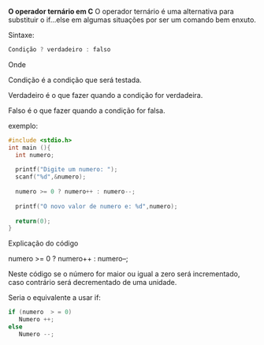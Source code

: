 **O operador ternário em C**
O operador ternário é uma alternativa para substituir o if…else em algumas situações por ser um comando bem enxuto.

Sintaxe:
```c
Condição ? verdadeiro : falso
```
Onde

Condição é a condição que será testada.

Verdadeiro é o que fazer quando a condição for verdadeira.

Falso é o que fazer quando a condição for falsa.

exemplo:
```c
#include <stdio.h>
int main (){
  int numero;
  
  printf("Digite um numero: ");
  scanf("%d",&numero);
  
  numero >= 0 ? numero++ : numero--;
  
  printf("O novo valor de numero e: %d",numero);
  
  return(0);
}
```

Explicação do código

numero >= 0 ? numero++ : numero–;

Neste código se o número for maior ou igual a zero será incrementado, caso contrário será decrementado de uma unidade.

Seria o equivalente a usar if:
```c
if (numero  > = 0)
   Numero ++;
else
   Numero --;
```